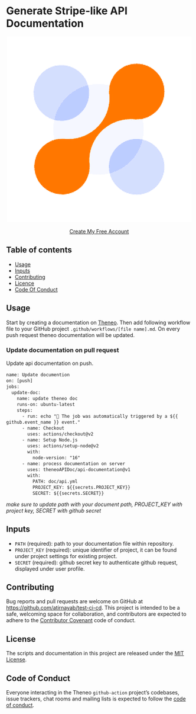 # Generate Stripe-like API Documentation

<p align="center"><img src='./asset/logo.png' /></p>
<p align='center'><a href='https://theneo.io/'>Create My Free Account</a></p>

## Table of contents

- [Usage](#usage)
- [Inputs](#inputs)
- [Contributing](#contributing)
- [Licence](#license)
- [Code Of Conduct](#code-of-conduct)

## Usage

Start by creating a documentation on [Theneo](https://theneo.io). Then add following workflow file to your GitHub project `.github/workflows/[file name].md`. On every push request theneo documentation will be updated.

### Update documentation on pull request

Update api documentation on push.

```
name: Update documention
on: [push]
jobs:
  update-doc:
    name: update theneo doc
    runs-on: ubuntu-latest
    steps:
      - run: echo "🎉 The job was automatically triggered by a ${{ github.event_name }} event."
      - name: Checkout
        uses: actions/checkout@v2
      - name: Setup Node.js
        uses: actions/setup-node@v2
        with:
          node-version: "16"
      - name: process documentation on server
        uses: theneoAPIDoc/api-documentation@v1
        with:
          PATH: doc/api.yml
          PROJECT_KEY: ${{secrets.PROJECT_KEY}}
          SECRET: ${{secrets.SECRET}}

```

_make sure to update path with your document path, PROJECT_KEY with project key, SECRET with github secret_

## Inputs

- `PATH` (required): path to your documentation file within repository.
- `PROJECT_KEY` (required): unique identifier of project, it can be found under project settings for existing project.
- `SECRET` (required): github secret key to authenticate github request, displayed under user profile.

## Contributing

Bug reports and pull requests are welcome on GitHub at https://github.com/atirnayab/test-ci-cd. This project is intended to be a safe, welcoming space for collaboration, and contributors are expected to adhere to the [Contributor Covenant](http://contributor-covenant.org/) code of conduct.

## License

The scripts and documentation in this project are released under the [MIT License](https://github.com/bump-sh/github-action/blob/master/LICENSE).

## Code of Conduct

Everyone interacting in the Theneo `github-action` project’s codebases, issue trackers, chat rooms and mailing lists is expected to follow the [code of conduct]().
